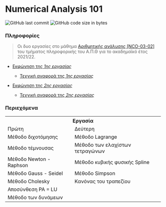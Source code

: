 # Numerical Analysis 101

<img alt="GitHub last commit" src="https://img.shields.io/github/last-commit/akorkos/Projects-in-Numerical-Analysis"> <img alt="GitHub code size in bytes" src="https://img.shields.io/github/languages/code-size/akorkos/Projects-in-Numerical-Analysis">

### Πληροφορίες 
> Οι δυο εργασίες στο μάθημα [Αριθμητικής ανάλυσης [NCO-03-02]](https://elearning.auth.gr/enrol/index.php?id=7942) του τμήματος πληροφορικής του Α.Π.Θ για το ακαδημαϊκό έτος 2021/22. <br />

* [Εκφώνηση της *1ης εργασίας*](https://github.com/akorkos/Assignments-in-Numerical-Analysis/raw/master/Assignment-1/Assignment_description_1.pdf)
  - [Τεχνική αναφορά της *1ης εργασίας*](https://github.com/akorkos/Assignments-in-Numerical-Analysis/raw/master/Assignment-1/Report_1.pdf)
 
* [Εκφώνηση της *2ης εργασίας*](https://github.com/akorkos/Assignments-in-Numerical-Analysis/raw/master/Assignment-2/Assignment_description_2.pdf)
  - [Τεχνική αναφορά της *2ης εργασίας*](https://github.com/akorkos/Assignments-in-Numerical-Analysis/raw/master/Assignment-2/Report_2.pdf)
  
### Περιεχόμενα 

<table style="width:100%">
  <tr>
    <th colspan="2">Εργασία</th>
  </tr>
  <tr>
    <td>Πρώτη</td>
    <td>Δεύτερη</td>
   </tr>
  <tr>
    <td>Μέθοδο διχοτόμησης</td>
    <td>Μέθοδο Lagrange </td>
  </tr>
  <tr>
    <td>Μέθοδο τέμνουσας</td>
    <td>Μέθοδο των ελαχίστων τετραγώνων</td>
  </tr>
  <tr>
    <td>Μέθοδο Newton - Raphson</td>
    <td>Μέθοδο κυβικής φυσικής Spline</td>
  </tr>
  <tr>
    <td>Μέθοδο Gauss - Seidel</td>
    <td>Μέθοδο Simpson</td>
  </tr>
  <tr>
    <td>Μέθοδο Cholesky</td>
    <td>Κανόνας του τραπεζίου</td>
  </tr>
  <tr>
    <td>Αποσύνθεση PA = LU</td>
    <td rowspan="2"></td>
  </tr>
  <tr>
    <td>Μέθοδο των δυνάμεων</td>
  </tr>
</table>
